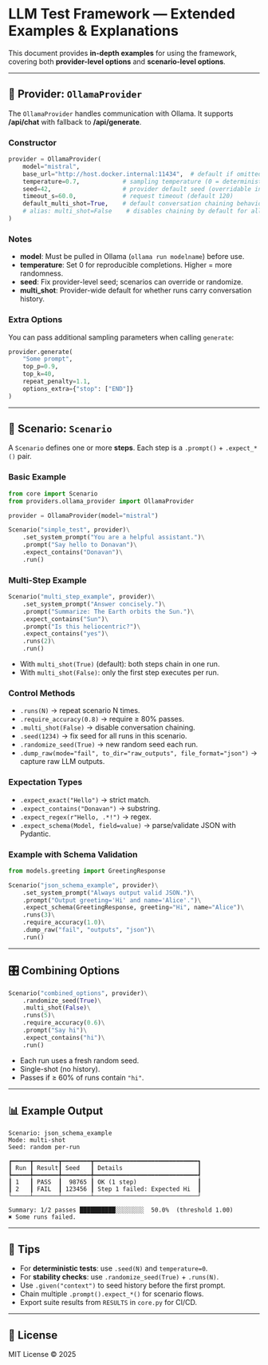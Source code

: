 # LLM Test Framework — Extended Examples & Explanations

This document provides **in-depth examples** for using the framework, covering both **provider-level options** and **scenario-level options**.

---

## 🔌 Provider: `OllamaProvider`

The `OllamaProvider` handles communication with Ollama. It supports **/api/chat** with fallback to **/api/generate**.

### Constructor

```python
provider = OllamaProvider(
    model="mistral",
    base_url="http://host.docker.internal:11434",  # default if omitted
    temperature=0.7,            # sampling temperature (0 = deterministic)
    seed=42,                    # provider default seed (overridable in scenarios)
    timeout_s=60.0,             # request timeout (default 120)
    default_multi_shot=True,    # default conversation chaining behavior
    # alias: multi_shot=False    # disables chaining by default for all scenarios
)
```

### Notes

- **model**: Must be pulled in Ollama (`ollama run modelname`) before use.
- **temperature**: Set 0 for reproducible completions. Higher = more randomness.
- **seed**: Fix provider-level seed; scenarios can override or randomize.
- **multi_shot**: Provider-wide default for whether runs carry conversation history.

### Extra Options

You can pass additional sampling parameters when calling `generate`:

```python
provider.generate(
    "Some prompt",
    top_p=0.9,
    top_k=40,
    repeat_penalty=1.1,
    options_extra={"stop": ["END"]}
)
```

---

## 🧪 Scenario: `Scenario`

A `Scenario` defines one or more **steps**. Each step is a `.prompt()` + `.expect_*()` pair.

### Basic Example

```python
from core import Scenario
from providers.ollama_provider import OllamaProvider

provider = OllamaProvider(model="mistral")

Scenario("simple_test", provider)\
    .set_system_prompt("You are a helpful assistant.")\
    .prompt("Say hello to Donavan")\
    .expect_contains("Donavan")\
    .run()
```

### Multi-Step Example

```python
Scenario("multi_step_example", provider)\
    .set_system_prompt("Answer concisely.")\
    .prompt("Summarize: The Earth orbits the Sun.")\
    .expect_contains("Sun")\
    .prompt("Is this heliocentric?")\
    .expect_contains("yes")\
    .runs(2)\
    .run()
```

- With `multi_shot(True)` (default): both steps chain in one run.
- With `multi_shot(False)`: only the first step executes per run.

### Control Methods

- `.runs(N)` → repeat scenario N times.  
- `.require_accuracy(0.8)` → require ≥ 80% passes.  
- `.multi_shot(False)` → disable conversation chaining.  
- `.seed(1234)` → fix seed for all runs in this scenario.  
- `.randomize_seed(True)` → new random seed each run.  
- `.dump_raw(mode="fail", to_dir="raw_outputs", file_format="json")` → capture raw LLM outputs.

### Expectation Types

- `.expect_exact("Hello")` → strict match.  
- `.expect_contains("Donavan")` → substring.  
- `.expect_regex(r"Hello, .*!")` → regex.  
- `.expect_schema(Model, field=value)` → parse/validate JSON with Pydantic.

### Example with Schema Validation

```python
from models.greeting import GreetingResponse

Scenario("json_schema_example", provider)\
    .set_system_prompt("Always output valid JSON.")\
    .prompt("Output greeting='Hi' and name='Alice'.")\
    .expect_schema(GreetingResponse, greeting="Hi", name="Alice")\
    .runs(3)\
    .require_accuracy(1.0)\
    .dump_raw("fail", "outputs", "json")\
    .run()
```

---

## 🎛 Combining Options

```python
Scenario("combined_options", provider)\
    .randomize_seed(True)\
    .multi_shot(False)\
    .runs(5)\
    .require_accuracy(0.6)\
    .prompt("Say hi")\
    .expect_contains("hi")\
    .run()
```

- Each run uses a fresh random seed.  
- Single-shot (no history).  
- Passes if ≥ 60% of runs contain `"hi"`.

---

## 📊 Example Output

```
Scenario: json_schema_example
Mode: multi-shot
Seed: random per-run

┏━━━━━┳━━━━━━━┳━━━━━━━━┳━━━━━━━━━━━━━━━━━━━━━━━━━━━━━┓
┃ Run ┃ Result┃ Seed   ┃ Details                     ┃
┡━━━━━╇━━━━━━━╇━━━━━━━━╇━━━━━━━━━━━━━━━━━━━━━━━━━━━━━┩
┃ 1   ┃ PASS  ┃  98765 ┃ OK (1 step)                 ┃
┃ 2   ┃ FAIL  ┃ 123456 ┃ Step 1 failed: Expected Hi  ┃
└─────┴───────┴────────┴─────────────────────────────┘

Summary: 1/2 passes ██████████░░░░░░░░  50.0%  (threshold 1.00)
✖ Some runs failed.
```

---

## 📝 Tips

- For **deterministic tests**: use `.seed(N)` and `temperature=0`.  
- For **stability checks**: use `.randomize_seed(True)` + `.runs(N)`.  
- Use `.given("context")` to seed history before the first prompt.  
- Chain multiple `.prompt().expect_*()` for scenario flows.  
- Export suite results from `RESULTS` in `core.py` for CI/CD.

---

## 📜 License

MIT License © 2025

